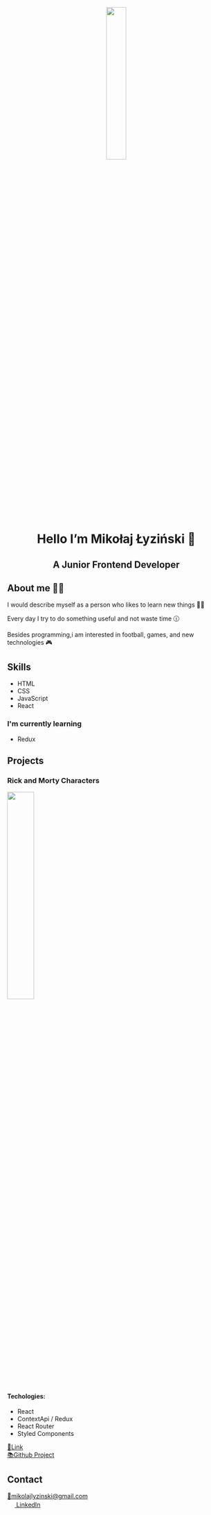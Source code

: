 <div align="center">  
        <img src="https://media0.giphy.com/media/Q2T7BXRiDFPJcPoA7Z/giphy.gif?cid=ecf05e47v4rk4edjkbqqnr0mkzy42bpn9sa0tjm4p21m846i&rid=giphy.gif&ct=s" width="30%"/>
        <h1>Hello I’m Mikołaj Łyziński 👋 </h1>
        <h2>A Junior Frontend Developer<h2/>
</div>
<div>
        <h2>About me 🧔🏻</h2>
        <p>I would describe myself as a person who likes to learn new things ✍🏻 </p>
        <p>Every day I try to do something useful and not waste time 🕧 </p>
        <p>Besides programming,i am interested in football, games, and new technologies 🎮</p>
</div>
<div>
        <h2>Skills</h2>
        <ul>
                <li>HTML</li>
                <li>CSS</li>
                <li>JavaScript</li>
                <li>React</li>
        </ul>
        <h3>I'm currently learning</h3>
        <ul>
                <li>Redux</li>
        </ul>
</div>
<div>
        <h2>Projects</h2>
        <div>
                <h3>Rick and Morty Characters</h3>
                <img src="https://user-images.githubusercontent.com/49536631/206917355-57658cea-802a-4891-9332-9586018b2dbf.png" width="35%"><br>
                <h4>Techologies:</h4>
                <ul>
                        <li>React</li>
                        <li>ContextApi / Redux</li>
                        <li>React Router</li>
                        <li>Styled Components</li>
                </ul>
                <a href="https://morty-and-rick-characters.netlify.app">🔗Link</a><br>
                <a href="https://github.com/lyzik/rick-and-morty">📚Github Project</a><br>
        </div>
</div>
<div>
        <h2>Contact</h2>
        <a href="mailto:mikolajlyzinski@gmail.com ">📧mikolajlyzinski@gmail.com </a><br>
        <a href="https://i0.wp.com/dataaspirant.com/wp-content/uploads/2020/09/Linkedin-logo-1-550x550-300x300-1.png?ssl=1"><img src="https://cdn-icons-png.flaticon.com/512/145/145807.png" width="17px">   LinkedIn</a>
</div>
